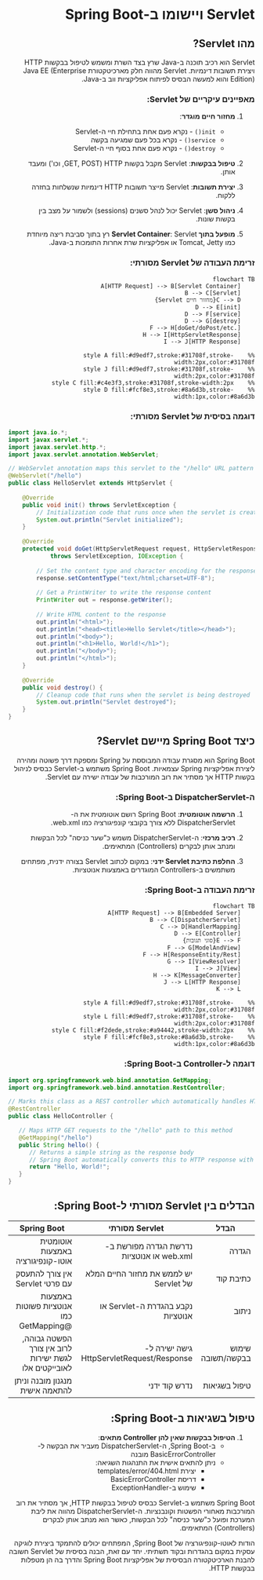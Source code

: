 <div dir="rtl">

# Servlet ויישומו ב-Spring Boot

## מהו Servlet?

Servlet הוא רכיב תוכנה ב-Java שרץ בצד השרת ומשמש לטיפול בבקשות HTTP ויצירת תשובות דינמיות. Servlet מהווה חלק מארכיטקטורת Java EE (Enterprise Edition) והוא למעשה הבסיס לפיתוח אפליקציות ווב ב-Java.

### מאפיינים עיקריים של Servlet:

1. **מחזור חיים מוגדר**:
   * `init()` - נקרא פעם אחת בתחילת חיי ה-Servlet
   * `service()` - נקרא בכל פעם שמגיעה בקשה
   * `destroy()` - נקרא פעם אחת בסוף חיי ה-Servlet

2. **טיפול בבקשות**: Servlet מקבל בקשות HTTP (GET, POST, וכו') ומעבד אותן.

3. **יצירת תשובות**: Servlet מייצר תשובות HTTP דינמיות שנשלחות בחזרה ללקוח.

4. **ניהול סשן**: Servlet יכול לנהל סשנים (sessions) ולשמור על מצב בין בקשות שונות.

5. **מופעל בתוך Servlet Container**: Servlet רץ בתוך סביבת ריצה מיוחדת כמו Tomcat, Jetty או אפליקציות שרת אחרות התומכות ב-Java.

### זרימת העבודה של Servlet מסורתי:

```mermaid
flowchart TB
    A[HTTP Request] --> B[Servlet Container]
    B --> C[Servlet]
    C --> D{מחזור חיים Servlet}
    D --> E[init]
    D --> F[service]
    D --> G[destroy]
    F --> H[doGet/doPost/etc.]
    H --> I[HttpServletResponse]
    I --> J[HTTP Response]
    
%%    style A fill:#d9edf7,stroke:#31708f,stroke-width:2px,color:#31708f
%%    style J fill:#d9edf7,stroke:#31708f,stroke-width:2px,color:#31708f
%%    style C fill:#c4e3f3,stroke:#31708f,stroke-width:2px
%%    style D fill:#fcf8e3,stroke:#8a6d3b,stroke-width:1px,color:#8a6d3b
```

### דוגמה בסיסית של Servlet מסורתי:

</div>

```java
import java.io.*;
import javax.servlet.*;
import javax.servlet.http.*;
import javax.servlet.annotation.WebServlet;

// WebServlet annotation maps this servlet to the "/hello" URL pattern
@WebServlet("/hello")
public class HelloServlet extends HttpServlet {
    
    @Override
    public void init() throws ServletException {
        // Initialization code that runs once when the servlet is created
        System.out.println("Servlet initialized");
    }
    
    @Override
    protected void doGet(HttpServletRequest request, HttpServletResponse response) 
            throws ServletException, IOException {
        
        // Set the content type and character encoding for the response
        response.setContentType("text/html;charset=UTF-8");
        
        // Get a PrintWriter to write the response content
        PrintWriter out = response.getWriter();
        
        // Write HTML content to the response
        out.println("<html>");
        out.println("<head><title>Hello Servlet</title></head>");
        out.println("<body>");
        out.println("<h1>Hello, World!</h1>");
        out.println("</body>");
        out.println("</html>");
    }
    
    @Override
    public void destroy() {
        // Cleanup code that runs when the servlet is being destroyed
        System.out.println("Servlet destroyed");
    }
}
```

<div dir="rtl">

## כיצד Spring Boot מיישם Servlet?

Spring Boot הוא מסגרת עבודה המבוססת על Spring ומספקת דרך פשוטה ומהירה ליצירת אפליקציות Spring עצמאיות. Spring Boot משתמש ב-Servlet כבסיס לניהול בקשות HTTP אך מסתיר את רוב המורכבות של עבודה ישירה עם Servlet.

### ה-DispatcherServlet ב-Spring Boot:

1. **הרשמה אוטומטית**: Spring Boot רושם אוטומטית את ה-DispatcherServlet ללא צורך בקובצי קונפיגורציה כמו web.xml.

2. **רכיב מרכזי**: ה-DispatcherServlet משמש כ"שער כניסה" לכל הבקשות ומנתב אותן לבקרים (Controllers) המתאימים.

3. **החלפת כתיבת Servlet ידני**: במקום לכתוב Servlet בצורה ידנית, מפתחים משתמשים ב-Controllers המוגדרים באמצעות אנוטציות.

### זרימת העבודה ב-Spring Boot:

```mermaid
flowchart TB
    A[HTTP Request] --> B[Embedded Server]
    B --> C[DispatcherServlet]
    C --> D[HandlerMapping]
    D --> E[Controller]
    E --> F{סוגי תגובות}
    F --> G[ModelAndView]
    F --> H[ResponseEntity/Rest]
    G --> I[ViewResolver]
    I --> J[View]
    H --> K[MessageConverter]
    J --> L[HTTP Response]
    K --> L
    
%%    style A fill:#d9edf7,stroke:#31708f,stroke-width:2px,color:#31708f
%%    style L fill:#d9edf7,stroke:#31708f,stroke-width:2px,color:#31708f
%%    style C fill:#f2dede,stroke:#a94442,stroke-width:2px
%%    style F fill:#fcf8e3,stroke:#8a6d3b,stroke-width:1px,color:#8a6d3b
```

### דוגמה ל-Controller ב-Spring Boot:

</div>

```java
import org.springframework.web.bind.annotation.GetMapping;
import org.springframework.web.bind.annotation.RestController;

// Marks this class as a REST controller which automatically handles HTTP requests
@RestController
public class HelloController {

   // Maps HTTP GET requests to the "/hello" path to this method
   @GetMapping("/hello")
   public String hello() {
      // Returns a simple string as the response body
      // Spring Boot automatically converts this to HTTP response with content type text/plain
      return "Hello, World!";
   }
}
```


<div dir="rtl">

## הבדלים בין Servlet מסורתי ל-Spring Boot:

| הבדל | Servlet מסורתי | Spring Boot |
|------|----------------|-------------|
| הגדרה | נדרשת הגדרה מפורשת ב-web.xml או אנוטציות | אוטומטית באמצעות אוטו-קונפיגורציה |
| כתיבת קוד | יש לממש את מחזור החיים המלא של Servlet | אין צורך להתעסק עם פרטי Servlet |
| ניתוב | נקבע בהגדרת ה-Servlet או אנוטציות | באמצעות אנוטציות פשוטות כמו @GetMapping |
| שימוש בבקשה/תשובה | גישה ישירה ל-HttpServletRequest/Response | הפשטה גבוהה, לרוב אין צורך לגשת ישירות לאובייקטים אלו |
| טיפול בשגיאות | נדרש קוד ידני | מנגנון מובנה וניתן להתאמה אישית |

## טיפול בשגיאות ב-Spring Boot:

1. **הטיפול בבקשות שאין להן Controller מתאים**:
   * ב-Spring Boot, ה-DispatcherServlet מעביר את הבקשה ל-BasicErrorController מובנה
   * ניתן להתאים אישית את התנהגות השגיאה:
      * יצירת templates/error/404.html
      * דריסת BasicErrorController
      * שימוש ב-ExceptionHandler


Spring Boot משתמש ב-Servlet כבסיס לטיפול בבקשות HTTP, אך מסתיר את רוב המורכבות מאחורי הפשטות וקונבנציות. ה-DispatcherServlet מהווה את ליבת המערכת ופועל כ"שער כניסה" לכל הבקשות, כאשר הוא מנתב אותן לבקרים (Controllers) המתאימים.

הודות לאוטו-קונפיגורציה של Spring Boot, המפתחים יכולים להתמקד ביצירת לוגיקה עסקית במקום בהגדרות ובקוד תשתיתי. יחד עם זאת, הבנה בסיסית של Servlet חשובה להבנת הארכיטקטורה הבסיסית של אפליקציות Spring Boot והדרך בה הן מטפלות בבקשות HTTP.
</div>